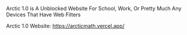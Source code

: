 Arctic 1.0 is A Unblocked Website For School, Work, Or Pretty Much Any Devices That Have Web Filters

Arctic 1.0 Website: https://arcticmath.vercel.app/
